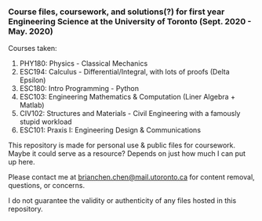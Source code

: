 ### Course files, coursework, and solutions(?) for first year Engineering Science at the University of Toronto (Sept. 2020 - May. 2020)

Courses taken:

1. PHY180: Physics - Classical Mechanics
2. ESC194: Calculus - Differential/Integral, with lots of proofs (Delta Epsilon)
3. ESC180: Intro Programming - Python
4. ESC103: Engineering Mathematics & Computation (Liner Algebra + Matlab)
5. CIV102: Structures and Materials - Civil Engineering with a famously stupid workload
6. ESC101: Praxis I: Engineering Design & Communications

This repository is made for personal use & public files for coursework. Maybe it could serve as a resource? Depends on just how much I can put up here.

Please contact me at [brianchen.chen@mail.utoronto.ca](mailto:brianchen.chen@mail.utoronto.ca) for content removal, questions, or concerns.

I do not guarantee the validity or authenticity of any files hosted in this repository. 


